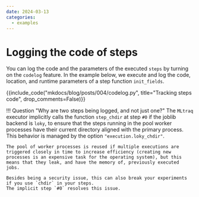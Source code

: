 ```yaml
---
date: 2024-03-13
categories:
  - examples
---
```


# Logging the code of steps

You can log the code and the parameters of the executed `steps` by turning on the `codelog` feature.
In the example below, we execute and log the code, location, and runtime parameters of a step function `init_fields`.

{{include_code("mkdocs/blog/posts/004/codelog.py", title="Tracking steps code", drop_comments=False)}}

!!! Question "Why are two steps being logged, and not just one?"
    The `MLtraq` executor implicitly calls the function `step_chdir` at step `#0` if the joblib backend is `loky`, to ensure 
    that the steps running in the pool worker processes have their current directory aligned with the primary process.
    This behavior is managed by the option `"execution.loky_chdir"`.
    
    The pool of worker processes is reused if multiple executions are triggered closely in time to increase efficiency (creating new processes is an expensive task for the operating system), but this means that they leak, and have the memory of, previously executed jobs.

    Besides being a security issue, this can also break your experiments if you use `chdir` in your steps.
    The implicit step `#0` resolves this issue.

